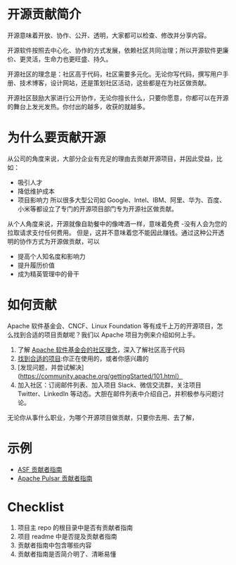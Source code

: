 
# 开源贡献简介
开源意味着开放、协作、公开、透明，大家都可以检查、修改并分享内容。

开源软件按照去中心化、协作的方式发展，依赖社区共同治理；所以开源软件更廉价、更灵活，生命力也更旺盛、持久。

开源社区的理念是：社区高于代码，社区需要多元化。无论你写代码，撰写用户手册、技术博客，设计网站，还是策划社区活动，这些都是在为社区做贡献。

开源社区鼓励大家进行公开协作，无论你擅长什么，只要你愿意，你都可以在开源的舞台上发光发热。你付出的越多，收获的就越多。


# 为什么要贡献开源
从公司的角度来说，大部分企业有充足的理由去贡献开源项目，并因此受益，比如：
- 吸引人才
- 降低维护成本
- 项目影响力
所以很多大型公司如 Google、Intel、IBM、阿里、华为、百度、小米等都设立了专门的开源项目部门专为开源社区做贡献。

从个人角度来说，开源就像自助餐中的像啤酒一样，意味着免费 -没有人会为您的拉取请求支付任何费用。 但是，这并不意味着您不能因此赚钱。通过这种公开透明的协作方式为开源做贡献，可以
- 提高个人知名度和影响力
- 提升履历价值
- 成为精英管理中的骨干 


# 如何贡献
Apache 软件基金会、CNCF、Linux Foundation 等有成千上万的开源项目，怎么找到合适的项目贡献呢？我们以 Apache 项目为例来介绍如何上手。
1. 了解 [Apache 软件基金会的社区理念](https://apache.org/foundation/how-it-works.html)，深入了解社区高于代码
2. [找到合适的项目](https://community.apache.org/gettingStarted/101.html):你正在使用的，或者你感兴趣的
3. [发现问题，并尝试解决](https://community.apache.org/gettingStarted/101.html）
4. 加入社区：订阅邮件列表、加入项目 Slack、微信交流群，关注项目 Twitter、LinkedIn 等动态。大胆在邮件列表中介绍自己，并积极参与问题讨论。

无论你从事什么职业，为哪个开源项目做贡献，只要你去用、去了解，

# 示例

- [ASF 贡献者指南](https://community.apache.org/newcomers/) 
- [Apache Pulsar 贡献者指南](https://pulsar.apache.org/en/contributing/) 

# Checklist
1. 项目主 repo 的根目录中是否有贡献者指南
2. 项目 readme 中是否提及贡献者指南
3. 贡献者指南中包含哪些内容
4. 贡献者指南是否简介明了、清晰易懂

